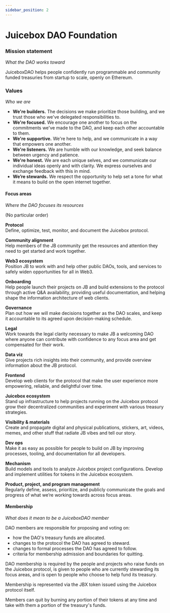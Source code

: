 ```yaml
---
sidebar_position: 2
---
```


# Juicebox DAO Foundation

### Mission statement

*What the DAO works toward*

JuiceboxDAO helps people confidently run programmable and community funded treasuries from startup to scale, openly on Ethereum.

### Values

*Who we are*

- **We're builders.** The decisions we make prioritize those building, and we trust those who we've delegated responsibilities to.
- **We're focused.** We encourage one another to focus on the commitments we've made to the DAO, and keep each other accountable to them.
- **We're supportive.** We're here to help, and we communicate in a way that empowers one another.
- **We're listeners.** We are humble with our knowledge, and seek balance between urgency and patience.
- **We're honest.** We are each unique selves, and we communicate our individual ideas openly and with clarity. We express ourselves and exchange feedback with this in mind.
- **We’re stewards.** We respect the opportunity to help set a tone for what it means to build on the open internet together.

#### Focus areas

*Where the DAO focuses its resources*

(No particular order)

**Protocol**  
Define, optimize, test, monitor, and document the Juicebox protocol.

**Community alignment**  
Help members of the JB community get the resources and attention they need to get started and work together.

**Web3 ecosystem**  
Position JB to work with and help other public DAOs, tools, and services to safely widen opportunities for all in Web3.

**Onboarding**  
Help people launch their projects on JB and build extensions to the protocol through active Q&A availability, providing useful documentation, and helping shape the information architecture of web clients.

**Governance**  
Plan out how we will make decisions together as the DAO scales, and keep it accountable to its agreed upon decision-making schedule.

**Legal**  
Work towards the legal clarity necessary to make JB a welcoming DAO where anyone can contribute with confidence to any focus area and get compensated for their work.

**Data viz**  
Give projects rich insights into their community, and provide overview information about the JB protocol.

**Frontend**  
Develop web clients for the protocol that make the user experience more empowering, reliable, and delightful over time.

**Juicebox ecosystem**  
Stand up infrastructure to help projects running on the Juicebox protocol grow their decentralized communities and experiment with various treasury strategies.

**Visibility & materials**  
Create and propagate digital and physical publications, stickers, art, videos, memes, and other stuff that radiate JB vibes and tell our story.

**Dev ops**  
Make it as easy as possible for people to build on JB by improving processes, tooling, and documentation for all developers.

**Mechanism**  
Build models and tools to analyze Juicebox project configurations. Develop and implement utilities for tokens in the Juicebox ecosystem.

**Product, project, and program management**  
Regularly define, assess, prioritize, and publicly communicate the goals and progress of what we’re working towards across focus areas.

#### Membership

*What does it mean to be a JuiceboxDAO member*

DAO members are responsible for proposing and voting on:

- how the DAO's treasury funds are allocated.
- changes to the protocol the DAO has agreed to steward.
- changes to formal processes the DAO has agreed to follow.
- criteria for membership admission and boundaries for quitting.

DAO membership is required by the people and projects who raise funds on the Juicebox protocol, is given to people who are currently stewarding its focus areas, and is open to people who choose to help fund its treasury.

Membership is represented via the JBX token issued using the Juicebox protocol itself.

Members can quit by burning any portion of their tokens at any time and take with them a portion of the treasury's funds.
